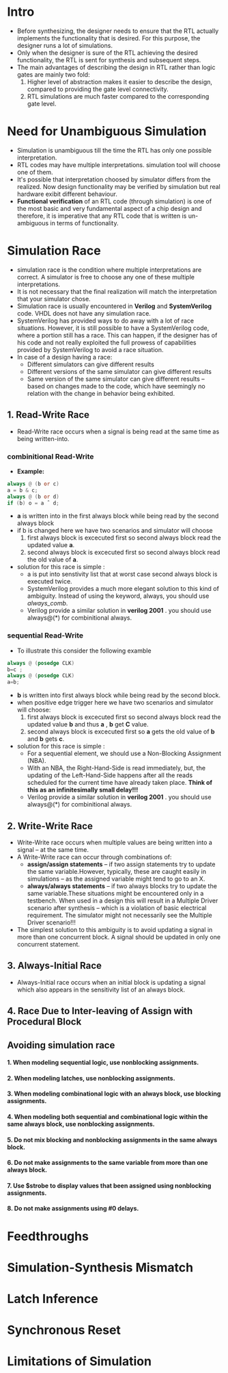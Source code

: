 # Intro 
* Before synthesizing, the designer needs to ensure that the RTL actually implements the functionality that is desired. For this purpose, the designer runs a lot of simulations.
* Only when the designer is sure of the RTL achieving the desired functionality, the RTL is sent for synthesis and subsequent steps.
*  The main advantages of describing the design in RTL rather than logic gates are mainly two fold:
   1. Higher level of abstraction makes it easier to describe the design, compared to providing the gate level connectivity. 
   2. RTL simulations are much faster compared to the corresponding gate level.

# Need for Unambiguous Simulation 
* Simulation is unambiguous till the time the RTL has only one possible interpretation.
* RTL codes may have multiple interpretations. simulation tool will choose one of them.
* It's possible that  interpretation choosed by simulator differs from the realized. Now design functionality may be verified by simulation but real hardware exibit different behaviour. 
* **Functional verification** of an RTL code (through simulation) is one of the most basic and very fundamental aspect of a chip design and therefore, it is imperative that any RTL code that is written is un-ambiguous in terms of functionality.

# Simulation Race
* simulation race is the condition where multiple interpretations are correct. A simulator is free to choose any one of these multiple interpretations.
*  It is not necessary that the final realization will match the interpretation that your simulator chose.
*  Simulation race is usually encountered in **Verilog** and **SystemVerilog** code. VHDL does not have any simulation race.
*  SystemVerilog has provided ways to do away with a lot of race situations. However, it is still possible to have a SystemVerilog code, where a portion still has a race. This can happen, if the designer has of his code and not really exploited the full prowess of capabilities provided by SystemVerilog to avoid a race situation. 
*  In case of a design having a race:
    * Different simulators can give different results
    * Different versions of the same simulator can give different results
    * Same version of the same simulator can give different results – based on changes made to the code, which have seemingly no relation with the change in behavior being exhibited.
    
 ## 1. Read-Write Race
 * Read-Write race occurs when a signal is being read at the same time as being written-into.
 ### combinitional Read-Write
 * **Example:**
  ```verilog
always @ (b or c)
a = b & c;
always @ (b or d)
if (b) o = a ˆ d;
```
* **a** is written into in the first always block while being read by the second always block 
* if b is changed here we have two scenarios and simulator will choose  
    1. first always block is excecuted first so second always block read the updated value **a**.
    2. second always block is excecuted first so second always block read the old  value of **a**.
* solution for this race is simple : 
  * a is put into senstivity list that at worst case second always block is executed twice.
  * SystemVerilog provides a much more elegant solution to this kind of ambiguity. Instead of using the keyword, always, you should use *always_comb*.
  * Verilog provide a similar solution in **verilog 2001** . you should use always@(\*) for combinitional always. 
 
 ### sequential Read-Write
 * To illustrate this consider the following examble 
  ```verilog
always @ (posedge CLK)
  b=c ;
always @ (posedge CLK)
  a=b;
```
* **b** is written into first always block while being read by the second block.
*  when positive edge trigger here we have two scenarios and simulator will choose:  
    1. first always block is excecuted first so second always block read the updated value **b** and thus **a** , **b** get **C** value.
    2. second always block is excecuted first so  **a** gets the old value of **b** and **b** gets **c**.
* solution for this race is simple : 
  * For a sequential element, we should use a Non-Blocking Assignment (NBA).
  * With an NBA, the Right-Hand-Side is read immediately, but, the updating of the Left-Hand-Side happens after all the reads scheduled for the current time have already taken place. **Think of this as an infinitesimally small delay!!!**
  * Verilog provide a similar solution in **verilog 2001** . you should use always@(\*) for combinitional always. 
 ## 2. Write-Write Race
 * Write-Write race occurs when multiple values are being written into a signal – at the same time.
 * A Write-Write race can occur through combinations of:
    * **assign/assign statements** – if two assign statements try to update the same variable.However, typically, these are caught easily in simulations – as the assigned variable might tend to go to an X.
    *  **always/always statements** – if two always blocks try to update the same variable.These situations might be encountered only in a testbench. When used in a design this will result in a Multiple Driver scenario after synthesis – which is a violation of basic electrical requirement. The simulator might not necessarily see the Multiple Driver scenario!!!
 * The simplest solution to this ambiguity is to avoid updating a signal in more than one concurrent block. A signal should be updated in only one concurrent statement.
 ## 3. Always-Initial Race
 * Always-Initial race occurs when an initial block is updating a signal which also appears in the sensitivity list of an always block.
 ## 4. Race Due to Inter-leaving of Assign with Procedural Block
 ## Avoiding simulation race
 #### 1.  When modeling sequential logic, use nonblocking assignments.
 #### 2.  When modeling latches, use nonblocking assignments.
 #### 3.  When modeling combinational logic with an always block, use blocking assignments.
 #### 4.  When modeling both sequential and combinational logic within the same always block, use nonblocking assignments.
 #### 5.  Do not mix blocking and nonblocking assignments in the same always block.
 #### 6.  Do not make assignments to the same variable from more than one always block.
 #### 7.  Use $strobe to display values that been assigned using nonblocking assignments.
 #### 8.  Do not make assignments using #0 delays.

 #  Feedthroughs 
 # Simulation-Synthesis Mismatch
 # Latch Inference
 # Synchronous Reset
 # Limitations of Simulation

